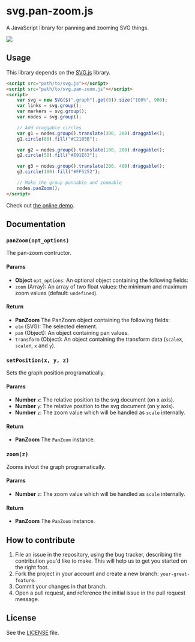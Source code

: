 svg.pan-zoom.js
===============
A JavaScript library for panning and zooming SVG things.

[![](http://i.imgur.com/jbJJFHE.jpg)](http://jillix.github.io/svg.pan-zoom.js/)

## Usage
This library depends on the [SVG.js](https://github.com/wout/svg.js) library.

```html
<script src="path/to/svg.js"></script>
<script src="path/to/svg.pan-zoom.js"></script>
<script>
    var svg = new SVG($(".graph").get(0)).size("100%", 900);
    var links = svg.group();
    var markers = svg.group();
    var nodes = svg.group();

    // Add draggable circles
    var g1 = nodes.group().translate(300, 200).draggable();
    g1.circle(80).fill("#C2185B");

    var g2 = nodes.group().translate(100, 200).draggable();
    g2.circle(50).fill("#E91E63");

    var g3 = nodes.group().translate(200, 400).draggable();
    g3.circle(100).fill("#FF5252");

    // Make the group pannable and zoomable
    nodes.panZoom();
</script>
```

Check out [the online demo](http://jillix.github.io/svg.pan-zoom.js/).

## Documentation
### `panZoom(opt_options)`
The pan-zoom contructor.

#### Params
- **Object** `opt_options`: An optional object containing the following fields:
 - `zoom` (Array): An array of two float values: the minimum and maximum zoom values (default: `undefined`).

#### Return
- **PanZoom** The PanZoom object containing the following fields:
 - `elm` (SVG): The selected element.
 - `pan` (Object): An object containing pan values.
 - `transform` (Object): An object containing the transform data (`scaleX`, `scaleY`, `x` and `y`).

### `setPosition(x, y, z)`
Sets the graph position programatically.

#### Params
- **Number** `x`: The relative position to the svg document (on x axis).
- **Number** `y`: The relative position to the svg document (on y axis).
- **Number** `z`: The zoom value which will be handled as `scale` internally.

#### Return
- **PanZoom** The `PanZoom` instance.

### `zoom(z)`
Zooms in/out the graph programatically.

#### Params
- **Number** `z`: The zoom value which will be handled as `scale` internally.

#### Return
- **PanZoom** The `PanZoom` instance.

## How to contribute
1. File an issue in the repository, using the bug tracker, describing the
   contribution you'd like to make. This will help us to get you started on the
   right foot.
2. Fork the project in your account and create a new branch:
   `your-great-feature`.
3. Commit your changes in that branch.
4. Open a pull request, and reference the initial issue in the pull request
   message.

## License
See the [LICENSE](./LICENSE) file.
